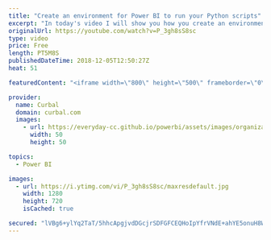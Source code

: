 ```yaml
---
title: "Create an environment for Power BI to run your Python scripts"
excerpt: "In today's video I will show you how you create an environment to run python scripts for Power BI.   If you haven't work with Python before, I recommend you to check this two videos first: Install python and more: https://www.youtube.com/watch?v=M2kZe9Pi6xg Guide to python and R: https://www.youtube.com/watch?v=BI8FcI_sgR0"
originalUrl: https://youtube.com/watch?v=P_3gh8sS8sc
type: video
price: Free
length: PT5M8S
publishedDateTime: 2018-12-05T12:50:27Z
heat: 51

featuredContent: "<iframe width=\"800\" height=\"500\" frameborder=\"0\" src=\"https://www.youtube.com/embed/P_3gh8sS8sc\" allow=\"accelerometer; autoplay; encrypted-media; gyroscope; picture-in-picture\" allowfullscreen></iframe>"

provider:
  name: Curbal
  domain: curbal.com
  images:
    - url: https://everyday-cc.github.io/powerbi/assets/images/organizations/curbal.com-50x50.jpg
      width: 50
      height: 50

topics:
  - Power BI

images:
  - url: https://i.ytimg.com/vi/P_3gh8sS8sc/maxresdefault.jpg
    width: 1280
    height: 720
    isCached: true

secured: "lVBg6+ylYq2TaT/5hhcApgjvdDGcjrSDFGFCEQHoIpYfrVNdE+ahYE5onuH8WwBE0d0BuZZWAk/JJm/symjuJlcWdbMBUaOqXG5Z2L6hYi4j8euG34jM9ksYeQSrnVRfablM3e89MBkKTGn7qt8Dee2aCkpqcE9IPoV5gNZA2IO97p1sSBYknmZxHrSldydFq3nx/bU/oPSeBt7xpmNzKWdKWDFRz2nbp3CvBrilXMcIYztOxqr6rIH7m9eU5x1WzfzLqjyKJt4VxVqmwUp0BxcLK8B+E0TIAjD7d1IHakaJRvyJvGLckBYphC/4akpxqayk5kENmj/Qk2sAZIKmMhznUMaInXu9AlvZB+2bVhjk3a4JYC3xUiGQZZFS8muxokXN60s2lPER2XaMsoOR8+zAzRwUKnS4NdgVfMmnn+8=;k1KiCNaKa/IntGq2JAd3pw=="
---
```


